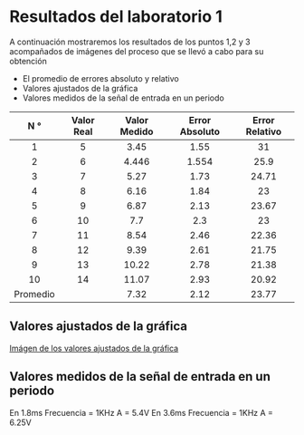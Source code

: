 # Resultados del laboratorio 1
A continuación mostraremos los resultados de los puntos 1,2 y 3 acompañados de imágenes del proceso que se llevó a cabo para su obtención

* El promedio de errores absoluto y relativo
* Valores ajustados de la gráfica
* Valores medidos de la señal de entrada en un periodo

| N ° | Valor Real | Valor Medido | Error Absoluto | Error Relativo |
|:----------:|:----------:|:----------:|:----------:|:----------:|
| 1 | 5 |3.45 | 1.55 | 31 |
| 2 | 6 | 4.446 | 1.554 | 25.9 |
| 3 | 7 | 5.27 | 1.73 | 24.71 |
| 4 | 8 | 6.16 | 1.84 | 23|
|  5 | 9 | 6.87 | 2.13 | 23.67 |
|  6 | 10 | 7.7 | 2.3 |23|
|  7 | 11 | 8.54 |2.46 | 22.36 |
|  8 | 12 | 9.39 | 2.61 | 21.75 |
| 9 | 13 |10.22| 2.78 | 21.38 |
| 10 | 14 | 11.07| 2.93 | 20.92 |
| Promedio |  |7.32 |2.12 |23.77 |



## Valores ajustados de la gráfica
[Imágen de los valores ajustados de la gráfica](https://github.com/Jordan300105/FUNDAMENTOS-DE-DISE-O/blob/main/Imagenes/imágenes%20laboratorio%201/Señal%20Sinusoidal.jpg)

## Valores medidos de la señal de entrada en un periodo
En 1.8ms
Frecuencia = 1KHz
A = 5.4V
En 3.6ms
Frecuencia = 1KHz
A = 6.25V
